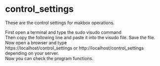 # control_settings
These are the control settings for makbox operations.


First open a terminal and type the sudo visudo command <br>
Then copy the following line and paste it into the visudo file. Save the file. <br>
Now open a browser and type <br>
https://localhost/control_settings or http://localhost/control_settings <br>
depending on your server. <br>
Now you can check the program functions. <br>

